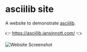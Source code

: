 # asciilib site

A website to demonstrate [asciilib](https://github.com/iansinnott/asciilib).

👉 <https://asciilib.iansinnott.com/> 👈

![Website Screenshot](https://dropsinn.s3.amazonaws.com/Kapture%202017-07-24%20at%2015.53.28.gif)
